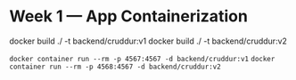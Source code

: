 # Week 1 — App Containerization


docker build ./ -t backend/cruddur:v1
docker build ./ -t backend/cruddur:v2

```docker container run --rm -p 4567:4567 -d backend/cruddur:v1```
```docker container run --rm -p 4568:4567 -d backend/cruddur:v2```